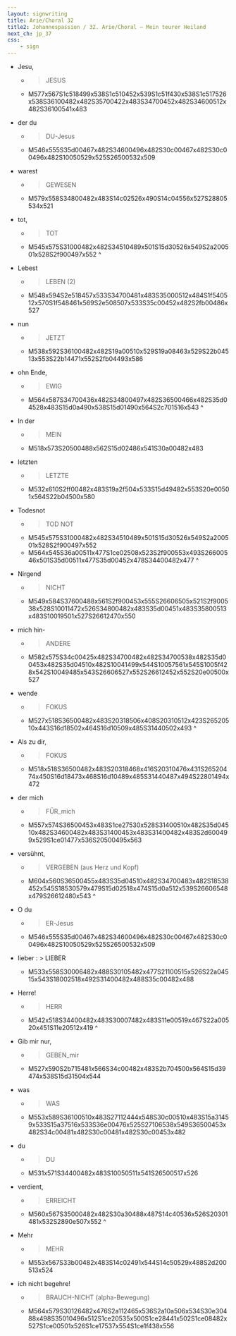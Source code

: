 ```yaml
---
layout: signwriting
title: Arie/Choral 32
title2: Johannespassion / 32. Arie/Choral – Mein teurer Heiland
next_ch: jp_37
css:
    - sign
---
```


<!--
https://www.signbank.org/signpuddle2.0/searchword.php
https://www.sutton-signwriting.io/signmaker
-->

<!--
Arie Choral:  Mein teurer Heiland

Jesu, der du warest tot,
lebest nun ohn Ende,
in der letzten Todesnot,
nirgend mich hinwende

als zu dir, der mich versühnt,
o du lieber Herre,
gib mir nur, was du verdient,
mehr ich nicht begehre.
-->

- Jesu,
    + > JESUS
    + M577x567S1c518499x538S1c510452x539S1c51f430x538S1c517526x538S36100482x482S35700422x483S34700452x482S34600512x482S36100541x483
- der du
    + > DU-Jesus
    + M546x555S35d00467x482S34600496x482S30c00467x482S30c00496x482S10050529x525S26500532x509
- warest
    + > GEWESEN
    + M579x558S34800482x483S14c02526x490S14c04556x527S28805534x521
- tot,
    + > TOT
    + M545x575S31000482x482S34510489x501S15d30526x549S2a200501x528S2f900497x552
^

- Lebest
    + > LEBEN (2)
    + M548x594S2e518457x533S34700481x483S35000512x484S1f540512x570S1f548461x569S2e508507x533S35c00452x482S2fb00486x527
- nun
    + > JETZT
    + M538x592S36100482x482S19a00510x529S19a08463x529S22b04513x553S22b14471x552S2fb04493x586
- ohn Ende,
    + > EWIG
    + M564x587S34700436x482S34800497x482S36500466x482S35d04528x483S15d0a490x538S15d01490x564S2c701516x543
^

- In der
    + > MEIN
    + M518x573S20500488x562S15d02486x541S30a00482x483
- letzten
    + > LETZTE
    + M532x610S2ff00482x483S19a2f504x533S15d49482x553S20e00501x564S22b04500x580
- Todesnot
    + > TOD NOT
    + M545x575S31000482x482S34510489x501S15d30526x549S2a200501x528S2f900497x552
    + M564x545S36a00511x477S1ce02508x523S2f900553x493S26600546x501S35d00511x477S35d00452x478S34400482x477
^

- Nirgend
    + > NICHT
    + M549x584S37600488x561S2f900453x555S26606505x521S2f900538x528S10011472x526S34800482x483S35d00451x483S35800513x483S10019501x527S26612470x550
- mich hin-
    + > ANDERE
    + M582x575S34c00425x482S34700482x482S34700538x482S35d00453x482S35d04510x482S10041499x544S10057561x545S1005f428x542S10049485x543S26606527x552S26612452x552S20e00500x527
- wende
    + > FOKUS

    + M527x518S36500482x483S20318506x408S20310512x423S26520510x443S16d18502x464S16d10509x485S31440502x493
^

- Als zu dir,
    + > FOKUS
    + M518x518S36500482x483S20318468x416S20310476x431S26520474x450S16d18473x468S16d10489x485S31440487x494S22801494x472
- der mich
    + > FÜR_mich
    + M557x574S36500453x483S1ce27530x528S31400510x482S35d04510x482S34600482x483S31400453x483S31400482x483S2d600499x529S1ce01477x536S20500495x563
- versühnt,
    + >VERGEBEN (aus Herz und Kopf)
    + M604x560S36500455x483S35d04510x482S34700483x482S18538452x545S18530579x479S15d02518x474S15d0a512x539S26606548x479S26612480x543
^

- O du
    + > ER-Jesus
    + M546x555S35d00467x482S34600496x482S30c00467x482S30c00496x482S10050529x525S26500532x509
- lieber
    : > LIEBER
    + M533x558S30006482x488S30105482x477S21100515x526S22a04515x543S18002518x492S31400482x488S35c00482x488
- Herre!
    + > HERR
    + M542x518S34400482x483S30007482x483S11e00519x467S22a00520x451S11e20512x419
^

- Gib mir nur,
    + > GEBEN_mir
    + M527x590S2b715481x566S34c00482x483S2b704500x564S15d39474x538S15d31504x544
- was
    + > WAS
    + M553x589S36100510x483S27112444x548S30c00510x483S15a31459x533S15a37516x533S36e00476x525S27106538x549S36500453x482S34c00481x482S30c00481x482S30c00453x482
- du
    + > DU
    + M531x571S34400482x483S10050511x541S26500517x526
- verdient,
    + > ERREICHT
    + M560x567S35000482x482S30a30488x487S14c40536x526S20301481x532S2890e507x552
^

- Mehr
    + > MEHR
    + M553x567S33b00482x483S14c02491x544S14c50529x488S2d200513x524
- ich nicht begehre!
    + > BRAUCH-NICHT (alpha-Bewegung)
    + M564x579S30126482x476S2a112465x536S2a10a506x534S30e30488x498S35010496x512S1ce20535x500S1ce28441x502S1ce08482x527S1ce00501x526S1ce17537x554S1ce1f438x556


